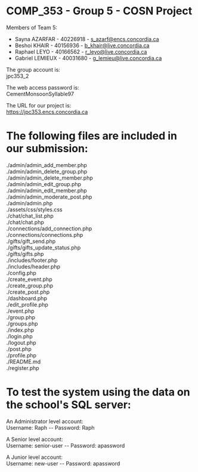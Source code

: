 # COMP_353 - Group 5 - COSN Project
Members of Team 5:
- Sayna AZARFAR - 40226918 - s_azarf@encs.concordia.ca
- Beshoi KHAIR - 40156936 - b_khair@live.concordia.ca
- Raphael LEYO - 40166562 - r_leyo@live.concordia.ca
- Gabriel LEMIEUX - 40031680 - g_lemieu@live.concordia.ca

The group account is:
<br>
jpc353_2

The web access password is:
<br>
CementMonsoonSyllable97

The URL for our project is:
<br>
https://jpc353.encs.concordia.ca

# The following files are included in our submission:

./admin/admin_add_member.php<br>
./admin/admin_delete_group.php<br>
./admin/admin_delete_member.php<br>
./admin/admin_edit_group.php<br>
./admin/admin_edit_member.php<br>
./admin/admin_moderate_post.php<br>
./admin/admin.php<br>
./assets/css/styles.css<br>
./chat/chat_list.php<br>
./chat/chat.php<br>
./connections/add_connection.php<br>
./connections/connections.php<br>
./gifts/gift_send.php<br>
./gifts/gifts_update_status.php<br>
./gifts/gifts.php<br>
./includes/footer.php<br>
./includes/header.php<br>
./config.php<br>
./create_event.php<br>
./create_group.php<br>
./create_post.php<br>
./dashboard.php<br>
./edit_profile.php<br>
./event.php<br>
./group.php<br>
./groups.php<br>
./index.php<br>
./login.php<br>
./logout.php<br>
./post.php<br>
./profile.php<br>
./README.md<br>
./register.php<br>

# To test the system using the data on the school's SQL server:
An Administrator level account:<br>
Username: Raph -- Password: Raph

A Senior level account:<br>
Username: senior-user -- Password: apassword

A Junior level account:<br>
Username: new-user -- Password: apassword
